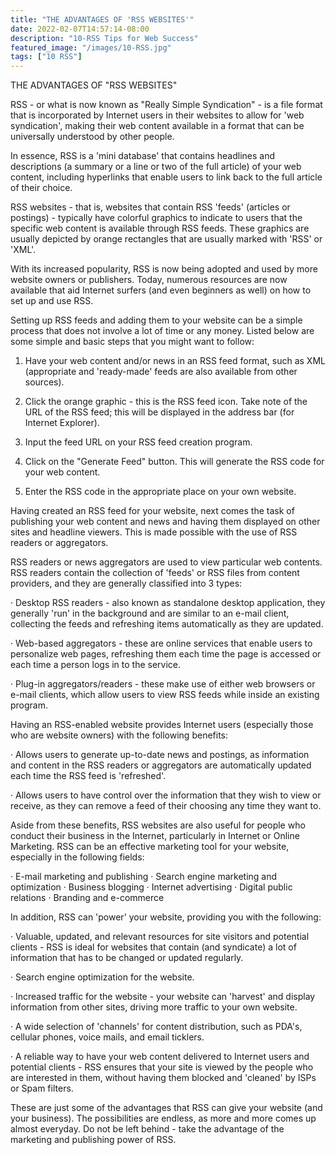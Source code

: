 ```yaml
---
title: "THE ADVANTAGES OF 'RSS WEBSITES'"
date: 2022-02-07T14:57:14-08:00
description: "10-RSS Tips for Web Success"
featured_image: "/images/10-RSS.jpg"
tags: ["10 RSS"]
---
```


THE ADVANTAGES OF "RSS WEBSITES"


RSS - or what is now known as "Really Simple Syndication" - is a file format that is incorporated by Internet users in their websites to allow for 'web syndication', making their web content available in a format that can be universally understood by other people.

In essence, RSS is a 'mini database' that contains headlines and descriptions (a summary or a line or two of the full article) of your web content, including hyperlinks that enable users to link back to the full article of their choice.

RSS websites - that is, websites that contain RSS 'feeds' (articles or postings) - typically have colorful graphics to indicate to users that the specific web content is available through RSS feeds. These graphics are usually depicted by orange rectangles that are usually marked with 'RSS' or 'XML'.

With its increased popularity, RSS is now being adopted and used by more website owners or publishers. Today, numerous resources are now available that aid Internet surfers (and even beginners as well) on how to set up and use RSS. 

Setting up RSS feeds and adding them to your website can be a simple process that does not involve a lot of time or any money. Listed below are some simple and basic steps that you might want to follow:

1. Have your web content and/or news in an RSS feed format, such as XML (appropriate and 'ready-made' feeds are also available from other sources).

2. Click the orange graphic - this is the RSS feed icon. Take note of the URL of the RSS feed; this will be displayed in the address bar (for Internet Explorer).

3. Input the feed URL on your RSS feed creation program.

4. Click on the "Generate Feed" button. This will generate the RSS code for your web content.

5. Enter the RSS code in the appropriate place on your own website.

Having created an RSS feed for your website, next comes the task of publishing your web content and news and having them displayed on other sites and headline viewers. This is made possible with the use of RSS readers or aggregators.

RSS readers or news aggregators are used to view particular web contents. RSS readers contain the collection of 'feeds' or RSS files from content providers, and they are generally classified into 3 types: 

·	Desktop RSS readers - also known as standalone desktop application, they generally 'run' in the background and are similar to an e-mail client, collecting the feeds and refreshing items automatically as they are updated.

·	Web-based aggregators - these are online services that enable users to personalize web pages, refreshing them each time the page is accessed or each time a person logs in to the service.

·	Plug-in aggregators/readers - these make use of either web browsers or e-mail clients, which allow users to view RSS feeds while inside an existing program.

Having an RSS-enabled website provides Internet users (especially those who are website owners) with the following benefits:

·	Allows users to generate up-to-date news and postings, as information and content in the RSS readers or aggregators are automatically updated each time the RSS feed is 'refreshed'.

·	Allows users to have control over the information that they wish to view or receive, as they can remove a feed of their choosing any time they want to.

Aside from these benefits, RSS websites are also useful for people who conduct their business in the Internet, particularly in Internet or Online Marketing. RSS can be an effective marketing tool for your website, especially in the following fields:

·	E-mail marketing and publishing
·	Search engine marketing and optimization
·	Business blogging
·	Internet advertising
·	Digital public relations
·	Branding and e-commerce

In addition, RSS can 'power' your website, providing you with the following:

·	Valuable, updated, and relevant resources for site visitors and potential clients - RSS is ideal for websites that contain (and syndicate) a lot of information that has to be changed or updated regularly.

·	Search engine optimization for the website.

·	Increased traffic for the website - your website can 'harvest' and display information from other sites, driving more traffic to your own website.

·	A wide selection of 'channels' for content distribution, such as PDA's, cellular phones, voice mails, and email ticklers.

·	A reliable way to have your web content delivered to Internet users and potential clients - RSS ensures that your site is viewed by the people who are interested in them, without having them blocked and 'cleaned' by ISPs or Spam filters.

These are just some of the advantages that RSS can give your website (and your business). The possibilities are endless, as more and more comes up almost everyday. Do not be left behind - take the advantage of the marketing and publishing power of RSS.
 


